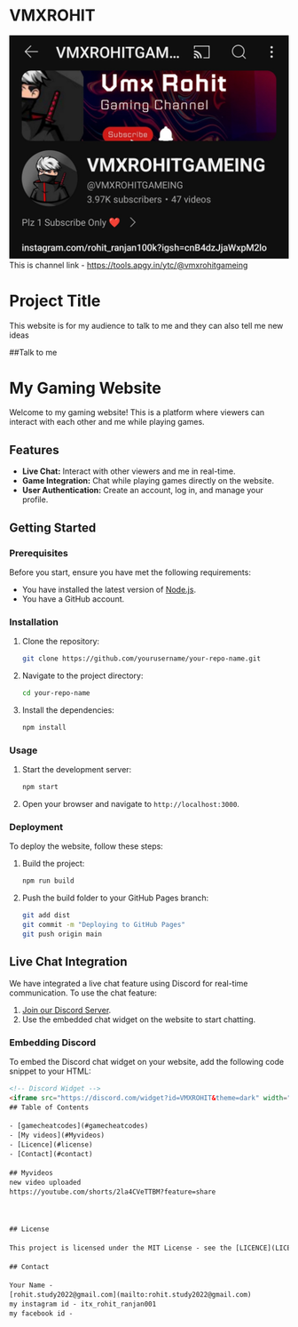 # VMXROHIT
![My channel interface](./Screenshot_2024-07-13-06-25-13-65_f9ee0578fe1cc94de7482bd41accb329.jpg)
This is channel link -
https://tools.apgy.in/ytc/@vmxrohitgameing
# Project Title
This website is for my audience to talk to me and they can also tell me new ideas

##Talk to me
# My Gaming Website

Welcome to my gaming website! This is a platform where viewers can interact with each other and me while playing games.

## Features

- **Live Chat:** Interact with other viewers and me in real-time.
- **Game Integration:** Chat while playing games directly on the website.
- **User Authentication:** Create an account, log in, and manage your profile.

## Getting Started

### Prerequisites

Before you start, ensure you have met the following requirements:

- You have installed the latest version of [Node.js](https://nodejs.org/).
- You have a GitHub account.

### Installation

1. Clone the repository:
    ```sh
    git clone https://github.com/yourusername/your-repo-name.git
    ```
2. Navigate to the project directory:
    ```sh
    cd your-repo-name
    ```
3. Install the dependencies:
    ```sh
    npm install
    ```

### Usage

1. Start the development server:
    ```sh
    npm start
    ```
2. Open your browser and navigate to `http://localhost:3000`.

### Deployment

To deploy the website, follow these steps:

1. Build the project:
    ```sh
    npm run build
    ```
2. Push the build folder to your GitHub Pages branch:
    ```sh
    git add dist
    git commit -m "Deploying to GitHub Pages"
    git push origin main
    ```

## Live Chat Integration

We have integrated a live chat feature using Discord for real-time communication. To use the chat feature:

1. [Join our Discord Server](https://discord.gg/your-invite-link).
2. Use the embedded chat widget on the website to start chatting.

### Embedding Discord

To embed the Discord chat widget on your website, add the following code snippet to your HTML:

```html
<!-- Discord Widget -->
<iframe src="https://discord.com/widget?id=VMXROHIT&theme=dark" width="350" height="500" allowtransparency="true" frameborder="0"></iframe>
## Table of Contents

- [gamecheatcodes](#gamecheatcodes)
- [My videos](#Myvideos)
- [Licence](#license)
- [Contact](#contact)

## Myvideos
new video uploaded 
https://youtube.com/shorts/2la4CVeTTBM?feature=share



## License

This project is licensed under the MIT License - see the [LICENCE](LICENCE) file for details.

## Contact

Your Name - 
[rohit.study2022@gmail.com](mailto:rohit.study2022@gmail.com)
my instagram id - itx_rohit_ranjan001
my facebook id -
